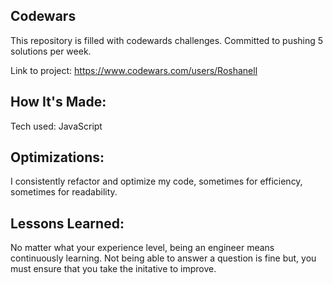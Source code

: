 <h2> Codewars </h2>

This repository is filled with codewards challenges. Committed to pushing 5 solutions per week.

Link to project: https://www.codewars.com/users/Roshanell



<h2> How It's Made: </h2>

Tech used: JavaScript


<h2> Optimizations: </h2>

I consistently refactor and optimize my code, sometimes for efficiency, sometimes for readability.

<h2> Lessons Learned: </h2>

No matter what your experience level, being an engineer means continuously learning. Not being able to answer a question is fine but, you must ensure that you take the initative to improve.


